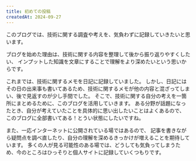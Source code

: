 ```yaml
---
title: 初めての投稿
createdAt: 2024-09-27
---
```


このブログでは、技術に関する調査や考えを、気負わずに記録していきたいと思います。

ブログを始めた理由は、技術に関する内容を整理して後から振り返りやすくしたい、
インプットした知識を文章にすることで理解をより深めたいという思いからです。  

これまでは、技術に関するメモを日記に記録していました。
しかし、日記にはその日の出来事も書いてあるため、技術に関するメモが他の内容と混ざってしまい、後で見返すのが少し手間でした。
そこで、技術に関する自分の考えを一箇所にまとめるために、このブログを活用していきます。
ある分野が話題になったとき、自分が考えていたことを具体的に思い出したいことはよくあるので、
このブログに全部書いてある！とうい状態にしたいですね。

また、一応インターネットに公開されている場ではあるので、
記事を書きながら疑問点を調べ直したり、自分の理解を深めるきっかけが増えることを期待しています。
多くの人が見る可能性のある場では、どうしても気負ってしまうため、今のところはひっそりと個人サイトに記録していくつもりです。  
